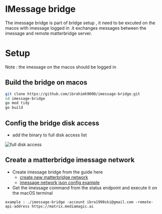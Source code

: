 # IMessage  bridge
The imessage bridge is part of bridge setup , it  need to be excuted on the macos with imessage logged in .it exchanges messages between the imessage and remote matterbridge server. 
# Setup 
Note : the imessage on the macos should be logged in

## Build  the bridge on macos
```bash
git clone https://github.com/ibrahimk9000/imessage-bridge.git
cd imessage-bridge
go mod tidy
go build
```
## Config the bridge disk access
* add the binary to full disk access list
  
![full disk access](https://www.bitdefender.com/media/uploads/2018/08/plus-sign-full-disk-access.png)

## Create a matterbridge imessage network

* Create imessage bridge from the  guide here
  * [create new matterbridge network](https://github.com/pingponglabs/dendrite-endpoint/blob/doc-update/register-guide.MD##create-matterbridge-network-and-joined-it-with-matrix-bot-room) 
  * [imessage network json config example](https://github.com/pingponglabs/dendrite-endpoint/blob/doc-update/register-guide.MD#imessage)
* Get the imessage command from the status endpoint and execute it on the macOS terminal

```text
example : ./imessage-bridge -account ibra1990ski@gmail.com -remote-api-address https://matrix.mediamagic.ai
```
